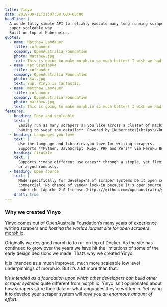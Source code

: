 ```yaml
---
title: Yinyo
date: 2019-09-11T21:07:08.000+00:00
headline: |
  A wonderfully simple API to reliably execute many long running scrapers in a
  super scaleable way.
  Built on top of Kubernetes.
quotes:
  - name: Matthew Landauer
    title: cofounder
    company: OpenAustralia Foundation
    photo: matthew.jpg
    text: This is going to make morph.io so much better! I wish we had done this *ages* ago.
  - name: Kat Szuminska
    title: cofounder
    company: OpenAustralia Foundation
    photo: kat.jpg
    text: Yup, Yinyo is fantastic.
  - name: Matthew Landauer
    title: cofounder
    company: OpenAustralia Foundation
    photo: matthew.jpg
    text: This is going to make morph.io so much better! I wish we had done this *ages* ago.
features:
  - heading: Easy and scaleable
    text: |
      Easily run as many scrapers as you like across a cluster of machines **without
      having to sweat the details**. Powered by [Kubernetes](https://kubernetes.io/).
  - heading: Languages you love
    text: |
      Use the language and libraries you love for writing scrapers.
      Supports **Python, JavaScript, Ruby, PHP and Perl** via Heroku Buildpacks.
  - heading: Flexible
    text: |
      Supports **many different use cases** through a simple, yet flexible API that can operate synchronously
      or asynchronously.
  - heading: Open source
    text: |
      Made specifically for developers of scraper systems be it open source or
      commercial. No chance of vendor lock-in because it's open source and **liberally licensed**
      under the [Apache 2.0 license](https://github.com/openaustralia/yinyo/blob/master/LICENSE).
    draft: true
---
```


### Why we created Yinyo

Yinyo comes out of OpenAustralia Foundation’s many years of experience writing scrapers and _hosting the world’s largest site for open scrapers_, [morph.io](http://morph.io).

Originally we designed morph.io to run on top of Docker. As the site has continued to grow over the years we have hit the limitations of some of the early design decisions we made. That’s why we created Yinyo.

It is intended as a much improved, much more scaleable low level underpinnings of morph.io. But it’s a lot more than that.

It’s _intended as a foundation upon which other developers can build other scraper systems_ quite different from morph.io. Yinyo isn’t opinionated about how scrapers store their data or what languages they’re written in. Yet using it to develop your scraper system will _save you an enormous amount of effort_.
